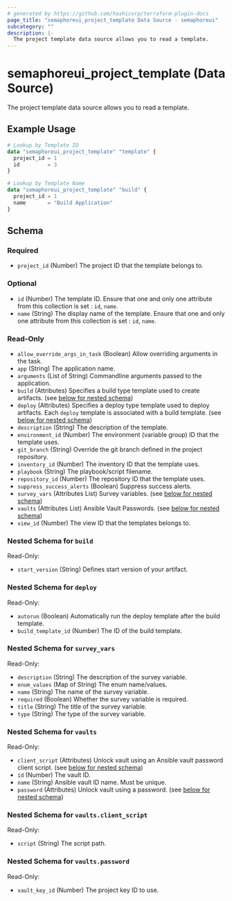 ```yaml
---
# generated by https://github.com/hashicorp/terraform-plugin-docs
page_title: "semaphoreui_project_template Data Source - semaphoreui"
subcategory: ""
description: |-
  The project template data source allows you to read a template.
---
```


# semaphoreui_project_template (Data Source)

The project template data source allows you to read a template.

## Example Usage

```terraform
# Lookup by Template ID
data "semaphoreui_project_template" "template" {
  project_id = 1
  id         = 3
}

# Lookup by Template Name
data "semaphoreui_project_template" "build" {
  project_id = 1
  name       = "Build Application"
}
```

<!-- schema generated by tfplugindocs -->
## Schema

### Required

- `project_id` (Number) The project ID that the template belongs to.

### Optional

- `id` (Number) The template ID. Ensure that one and only one attribute from this collection is set : `id`, `name`.
- `name` (String) The display name of the template. Ensure that one and only one attribute from this collection is set : `id`, `name`.

### Read-Only

- `allow_override_args_in_task` (Boolean) Allow overriding arguments in the task.
- `app` (String) The application name.
- `arguments` (List of String) Commandline arguments passed to the application.
- `build` (Attributes) Specifies a build type template used to create artifacts. (see [below for nested schema](#nestedatt--build))
- `deploy` (Attributes) Specifies a deploy type template used to deploy artifacts. Each `deploy` template is associated with a build template. (see [below for nested schema](#nestedatt--deploy))
- `description` (String) The description of the template.
- `environment_id` (Number) The environment (variable group) ID that the template uses.
- `git_branch` (String) Override the git branch defined in the project repository.
- `inventory_id` (Number) The inventory ID that the template uses.
- `playbook` (String) The playbook/script filename.
- `repository_id` (Number) The repository ID that the template uses.
- `suppress_success_alerts` (Boolean) Suppress success alerts.
- `survey_vars` (Attributes List) Survey variables. (see [below for nested schema](#nestedatt--survey_vars))
- `vaults` (Attributes List) Ansible Vault Passwords. (see [below for nested schema](#nestedatt--vaults))
- `view_id` (Number) The view ID that the templates belongs to.

<a id="nestedatt--build"></a>
### Nested Schema for `build`

Read-Only:

- `start_version` (String) Defines start version of your artifact.


<a id="nestedatt--deploy"></a>
### Nested Schema for `deploy`

Read-Only:

- `autorun` (Boolean) Automatically run the deploy template after the build template.
- `build_template_id` (Number) The ID of the build template.


<a id="nestedatt--survey_vars"></a>
### Nested Schema for `survey_vars`

Read-Only:

- `description` (String) The description of the survey variable.
- `enum_values` (Map of String) The enum name/values.
- `name` (String) The name of the survey variable.
- `required` (Boolean) Whether the survey variable is required.
- `title` (String) The title of the survey variable.
- `type` (String) The type of the survey variable.


<a id="nestedatt--vaults"></a>
### Nested Schema for `vaults`

Read-Only:

- `client_script` (Attributes) Unlock vault using an Ansible vault password client script. (see [below for nested schema](#nestedatt--vaults--client_script))
- `id` (Number) The vault ID.
- `name` (String) Ansible vault ID name. Must be unique.
- `password` (Attributes) Unlock vault using a password. (see [below for nested schema](#nestedatt--vaults--password))

<a id="nestedatt--vaults--client_script"></a>
### Nested Schema for `vaults.client_script`

Read-Only:

- `script` (String) The script path.


<a id="nestedatt--vaults--password"></a>
### Nested Schema for `vaults.password`

Read-Only:

- `vault_key_id` (Number) The project key ID to use.
